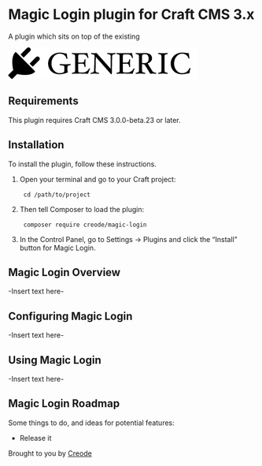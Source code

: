 # Magic Login plugin for Craft CMS 3.x

A plugin which sits on top of the existing 

![Screenshot](resources/img/plugin-logo.png)

## Requirements

This plugin requires Craft CMS 3.0.0-beta.23 or later.

## Installation

To install the plugin, follow these instructions.

1. Open your terminal and go to your Craft project:

        cd /path/to/project

2. Then tell Composer to load the plugin:

        composer require creode/magic-login

3. In the Control Panel, go to Settings → Plugins and click the “Install” button for Magic Login.

## Magic Login Overview

-Insert text here-

## Configuring Magic Login

-Insert text here-

## Using Magic Login

-Insert text here-

## Magic Login Roadmap

Some things to do, and ideas for potential features:

* Release it

Brought to you by [Creode](https://www.creode.co.uk)
